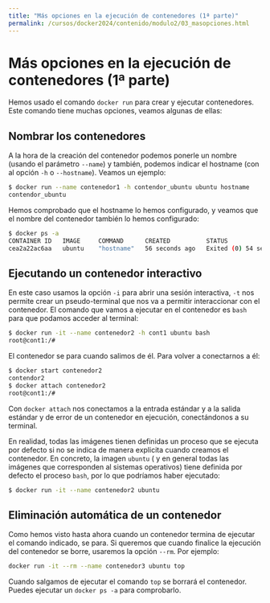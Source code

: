 ```yaml
---
title: "Más opciones en la ejecución de contenedores (1ª parte)"
permalink: /cursos/docker2024/contenido/modulo2/03_masopciones.html
---
```

# Más opciones en la ejecución de contenedores (1ª parte)

Hemos usado el comando `docker run` para crear y ejecutar contenedores. Este comando tiene muchas opciones, veamos algunas de ellas:

## Nombrar los contenedores

A la hora de la creación del contenedor podemos ponerle un nombre (usando el parámetro `--name`) y también, podemos indicar el hostname (con al opción `-h` o `--hostname`). Veamos un ejemplo:

```bash
$ docker run --name contenedor1 -h contendor_ubuntu ubuntu hostname
contendor_ubuntu
```

Hemos comprobado que el hostname lo hemos configurado, y veamos que el nombre del contenedor también lo hemos configurado:

```bash
$ docker ps -a
CONTAINER ID   IMAGE     COMMAND      CREATED          STATUS                      PORTS     NAMES
cea2a22ac6aa   ubuntu    "hostname"   56 seconds ago   Exited (0) 54 seconds ago             contenedor1
```

## Ejecutando un contenedor interactivo

En este caso usamos la opción `-i` para abrir una sesión interactiva, `-t` nos permite crear un pseudo-terminal que nos va a permitir interaccionar con el contenedor. El comando que vamos a ejecutar en el contenedor es `bash` para que podamos acceder al terminal:

```bash
$ docker run -it --name contenedor2 -h cont1 ubuntu bash 
root@cont1:/#
```

El contenedor se para cuando salimos de él. Para volver a conectarnos a él:

```bash
$ docker start contenedor2
contendor2
$ docker attach contenedor2
root@cont1:/#
```

Con `docker attach` nos conectamos a la entrada estándar y a la salida estándar y de error de un contenedor en ejecución, conectándonos a su terminal.

En realidad, todas las imágenes tienen definidas un proceso que se ejecuta por defecto si no se indica de manera explicita cuando creamos el contenedor. En concreto, la imagen `ubuntu` ( y en general todas las imágenes que corresponden al sistemas operativos) tiene definida por defecto el proceso `bash`, por lo que podríamos haber ejecutado:

```bash
$ docker run -it --name contenedor2 ubuntu
```

## Eliminación automática de un contenedor 

Como hemos visto hasta ahora cuando un contenedor termina de ejecutar el comando indicado, se para. Si queremos que cuando finalice la ejecución del contenedor se borre, usaremos la opción `--rm`. Por ejemplo:

```bash
docker run -it --rm --name contenedor3 ubuntu top
```

Cuando salgamos de ejecutar el comando `top` se borrará el contenedor. Puedes ejecutar un `docker ps -a` para comprobarlo.

